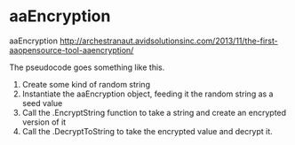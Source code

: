 aaEncryption
============

aaEncryption
http://archestranaut.avidsolutionsinc.com/2013/11/the-first-aaopensource-tool-aaencryption/

The pseudocode goes something like this.

1) Create some kind of random string
2) Instantiate the aaEncryption object, feeding it the random string as a seed value
3) Call the .EncryptString function to take a string and create an encrypted version of it
4) Call the .DecryptToString to take the encrypted value and decrypt it.


